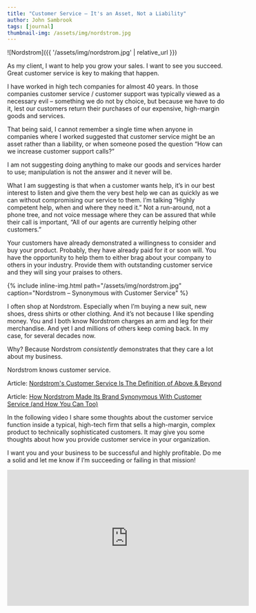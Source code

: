 ```yaml
---
title: "Customer Service – It's an Asset, Not a Liability"
author: John Sambrook
tags: [journal]
thumbnail-img: /assets/img/nordstrom.jpg
---
```


![Nordstrom]({{ '/assets/img/nordstrom.jpg' | relative_url }})

As my client, I want to help you grow your sales. I want to see you succeed. Great customer service is key to making that happen.

I have worked in high tech companies for almost 40 years. In those companies customer service / customer support was typically viewed as a necessary evil – something we do not by choice, but because we have to do it, lest our customers return their purchases of our expensive, high-margin goods and services.

That being said, I cannot remember a single time when anyone in companies where I worked suggested that customer service might be an asset rather than a liability, or when someone posed the question “How can we increase customer support calls?”

I am not suggesting doing anything to make our goods and services harder to use; manipulation is not the answer and it never will be.

What I am suggesting is that when a customer wants help, it’s in our best interest to listen and give them the very best help we can as quickly as we can without compromising our service to them. I’m talking “Highly competent help, when and where they need it.” Not a run-around, not a phone tree, and not voice message where they can be assured that while their call is important, “All of our agents are currently helping other customers.”

Your customers have already demonstrated a willingness to consider and buy your product. Probably, they have already paid for it or soon will. You have the opportunity to help them to either brag about your company to others in your industry. Provide them with outstanding customer service and they will sing your praises to others.

{% include inline-img.html path="/assets/img/nordstrom.jpg" caption="Nordstrom – Synonymous with Customer Service" %}

I often shop at Nordstrom. Especially when I’m buying a new suit, new shoes, dress shirts or other clothing. And it’s not because I like spending money. You and I both know Nordstrom charges an arm and leg for their merchandise. And yet I and millions of others keep coming back. In my case, for several decades now.

Why? Because Nordstrom *consistently* demonstrates that they care a lot about my business.

Nordstrom knows customer service.

Article: [Nordstrom's Customer Service Is The Definition of Above & Beyond](https://sharpencx.com/blog/nordstrom-customer-service/)

Article: [How Nordstrom Made Its Brand Synonymous With Customer Service (and How You Can Too)](https://www.shopify.com/retail/119531651-how-nordstrom-made-its-brand-synonymous-with-customer-service-and-how-you-can-too)

In the following video I share some thoughts about the customer service function inside a typical, high-tech firm that sells a high-margin, complex product to technically sophisticated customers. It may give you some thoughts about how you provide customer service in your organization.

I want you and your business to be successful and highly profitable. Do me a solid and let me know if I’m succeeding or failing in that mission!

<div class="center">
  <iframe width="560" height="315" src="https://www.youtube.com/embed/VQBiOrBiJ5w" title="YouTube video player" frameborder="0" allow="accelerometer; autoplay; clipboard-write; encrypted-media; gyroscope; picture-in-picture; web-share" allowfullscreen></iframe>
</div>
